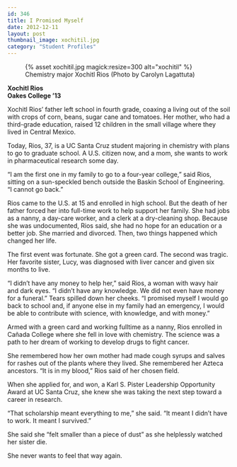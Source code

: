 ```yaml
---
id: 346
title: I Promised Myself
date: 2012-12-11
layout: post
thumbnail_image: xochitil.jpg
category: "Student Profiles"
---
```

<figure class="inline-image right">
{% asset xochitil.jpg magick:resize=300 alt="xochitil" %}<figcaption>Chemistry major Xochitl Rios  
(Photo by Carolyn Lagattuta)</figcaption></figure>

**Xochitl Rios**  
 **Oakes College ’13**

Xochitl Rios’ father left school in fourth grade, coaxing a living out of the soil with crops of corn, beans, sugar cane and tomatoes. Her mother, who had a third-grade education, raised 12 children in the small village where they lived in Central Mexico.

Today, Rios, 37, is a UC Santa Cruz student majoring in chemistry with plans to go to graduate school. A U.S. citizen now, and a mom, she wants to work in pharmaceutical research some day.

“I am the first one in my family to go to a four-year college,” said Rios, sitting on a sun-speckled bench outside the Baskin School of Engineering. “I cannot go back.”

Rios came to the U.S. at 15 and enrolled in high school. But the death of her father forced her into full-time work to help support her family. She had jobs as a nanny, a day-care worker, and a clerk at a dry-cleaning shop. Because she was undocumented, Rios said, she had no hope for an education or a better job. She married and divorced. Then, two things happened which changed her life.

The first event was fortunate. She got a green card. The second was tragic. Her favorite sister, Lucy, was diagnosed with liver cancer and given six months to live.

“I didn’t have any money to help her,” said Rios, a woman with wavy hair and dark eyes. “I didn’t have any knowledge. We did not even have money for a funeral.” Tears spilled down her cheeks. “I promised myself I would go back to school and, if anyone else in my family had an emergency, I would be able to contribute with science, with knowledge, and with money.”

Armed with a green card and working fulltime as a nanny, Rios enrolled in Cañada College where she fell in love with chemistry. The science was a path to her dream of working to develop drugs to fight cancer.

She remembered how her own mother had made cough syrups and salves for rashes out of the plants where they lived. She remembered her Azteca ancestors. “It is in my blood,” Rios said of her chosen field.

When she applied for, and won, a Karl S. Pister Leadership Opportunity Award at UC Santa Cruz, she knew she was taking the next step toward a career in research.

“That scholarship meant everything to me,” she said. “It meant I didn’t have to work. It meant I survived.”

She said she “felt smaller than a piece of dust” as she helplessly watched her sister die.

She never wants to feel that way again.
